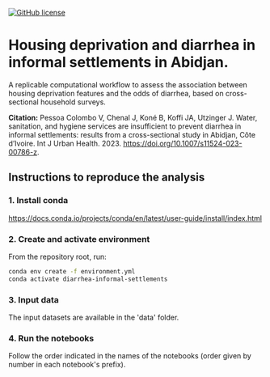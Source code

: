 [![GitHub license](https://img.shields.io/github/license/ceat-epfl/sanitation-informal-settlements.svg)](https://github.com/ceat-epfl/sanitation-informal-settlements/blob/main/LICENSE)

# Housing deprivation and diarrhea in informal settlements in Abidjan.

A replicable computational workflow to assess the association between housing deprivation features and the odds of diarrhea, based on cross-sectional household surveys.

**Citation:** Pessoa Colombo V, Chenal J, Koné B, Koffi JA, Utzinger J. Water, sanitation, and hygiene services are insufficient to prevent diarrhea in informal settlements: results from a cross-sectional study in Abidjan, Côte d’Ivoire. Int J Urban Health. 2023. https://doi.org/10.1007/s11524-023-00786-z.

## Instructions to reproduce the analysis

### 1. Install conda

https://docs.conda.io/projects/conda/en/latest/user-guide/install/index.html

### 2. Create and activate environment

From the repository root, run:

```bash
conda env create -f environment.yml
conda activate diarrhea-informal-settlements
```

### 3. Input data

The input datasets are available in the 'data' folder.

### 4. Run the notebooks

Follow the order indicated in the names of the notebooks (order given by number in each notebook's prefix).
